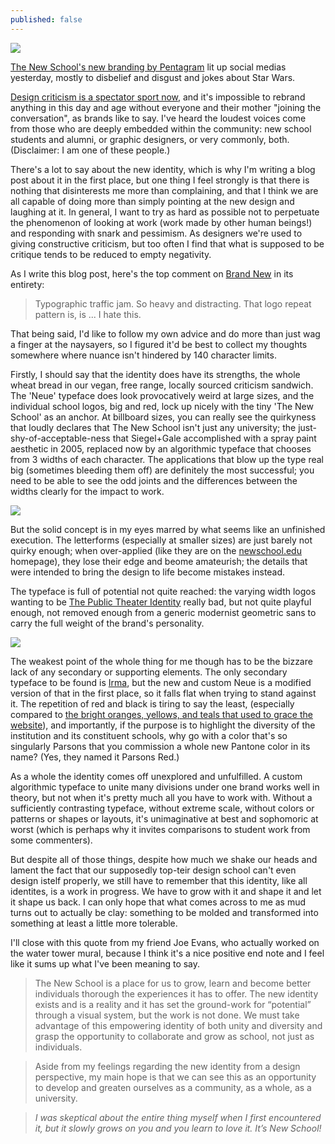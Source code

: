 ```yaml
---
published: false
---
```


![](http://new.pentagram.com/wp-content/uploads/2015/03/TNS_111.gif)

[The New School's new branding by Pentagram](http://new.pentagram.com/2015/03/new-work-the-new-school/) lit up social medias yesterday, mostly to disbelief and disgust and jokes about Star Wars.

[Design criticism is a spectator sport now,](http://designobserver.com/feature/graphic-design-criticism-as-a-spectator-sport/37607/) and it's impossible to rebrand anything in this day and age without everyone and their mother "joining the conversation", as brands like to say. I've heard the loudest voices come from those who are deeply embedded within the community: new school students and alumni, or graphic designers, or very commonly, both. (Disclaimer: I am one of these people.)

There's a lot to say about the new identity, which is why I'm writing a blog post about it in the first place, but one thing I feel strongly is that there is nothing that disinterests me more than complaining, and that I think we are all capable of doing more than simply pointing at the new design and laughing at it. In general, I want to try as hard as possible not to perpetuate the phenomenon of looking at work (work made by other human beings!) and responding with snark and pessimism. As designers we're used to giving constructive criticism, but too often I find that what is supposed to be critique tends to be reduced to empty negativity.

As I write this blog post, here's the top comment on [Brand New](http://www.underconsideration.com/brandnew/archives/new_logo_and_identity_for_the_new_school_by_pentagram.php#.VRsDr5PF_uX) in its entirety:

> Typographic traffic jam. So heavy and distracting. That logo repeat pattern is, is ... I hate this.

That being said, I'd like to follow my own advice and do more than just wag a finger at the naysayers, so I figured it'd be best to collect my thoughts somewhere where nuance isn't hindered by 140 character limits.

Firstly, I should say that the identity does have its strengths, the whole wheat bread in our vegan, free range, locally sourced criticism sandwich. The 'Neue' typeface does look provocatively weird at large sizes, and the individual school logos, big and red, lock up nicely with the tiny 'The New School' as an anchor. At billboard sizes, you can really see the quirkyness that loudly declares that The New School isn't just any university; the just-shy-of-acceptable-ness that Siegel+Gale accomplished with a spray paint aesthetic in 2005, replaced now by an algorithmic typeface that chooses from 3 widths of each character. The applications that blow up the type real big (sometimes bleeding them off) are definitely the most successful; you need to be able to see the odd joints and the differences between the widths clearly for the impact to work.

![](http://www.underconsideration.com/brandnew/archives/the_new_school_logo_system.png)

But the solid concept is in my eyes marred by what seems like an unfinished execution. The letterforms (especially at smaller sizes) are just barely not quirky enough; when over-applied (like they are on the [newschool.edu](http://newschool.edu) homepage), they lose their edge and beome amateurish; the details that were intended to bring the design to life become mistakes instead.

The typeface is full of potential not quite reached: the varying width logos wanting to be [The Public Theater Identity](http://new.pentagram.com/2008/06/new-work-the-public-theater-1/) really bad, but not quite playful enough, not removed enough from a generic modernist geometric sans to carry the full weight of the brand's personality.

![](http://www.josephatkins.co.uk/public-theater-logo.jpg)

The weakest point of the whole thing for me though has to be the bizzare lack of any secondary or supporting elements. The only secondary typeface to be found is [Irma](https://www.typotheque.com/fonts/irma), but the new and custom Neue is a modified version of that in the first place, so it falls flat when trying to stand against it. The repetition of red and black is tiring to say the least, (especially compared to [the bright oranges, yellows, and teals that used to grace the website](https://web.archive.org/web/20141118005054/http://newschool.edu/)), and importantly, if the purpose is to highlight the diversity of the institution and its constituent schools, why go with a color that's so singularly Parsons that you commission a whole new Pantone color in its name? (Yes, they named it Parsons Red.)

As a whole the identity comes off unexplored and unfulfilled. A custom algorithmic typeface to unite many divisions under one brand works well in theory, but not when it's pretty much all you have to work with. Without a sufficiently contrasting typeface, without extreme scale, without colors or patterns or shapes or layouts, it's unimaginative at best and sophomoric at worst (which is perhaps why it invites comparisons to student work from some commenters).

But despite all of those things, despite how much we shake our heads and lament the fact that our supposedly top-teir design school can't even design istelf properly, we still have to remember that this identity, like all identites, is a work in progress. We have to grow with it and shape it and let it shape us back. I can only hope that what comes across to me as mud turns out to actually be clay: something to be molded and transformed into something at least a little more tolerable.

I'll close with this quote from my friend Joe Evans, who actually worked on the water tower mural, because I think it's a nice positive end note and I feel like it sums up what I've been meaning to say.

> The New School is a place for us to grow, learn and become better individuals thorough the experiences it has to offer. The new identity exists and is a reality and it has set the ground-work for “potential” through a visual system, but the work is not done. We must take advantage of this empowering identity of both unity and diversity and grasp the opportunity to collaborate and grow as school, not just as individuals.

>Aside from my feelings regarding the new identity from a design perspective, my main hope is that we can see this as an opportunity to develop and greaten ourselves as a community, as a whole, as a university.

>*I was skeptical about the entire thing myself when I first encountered it, but it slowly grows on you and you learn to love it. It’s New School!*